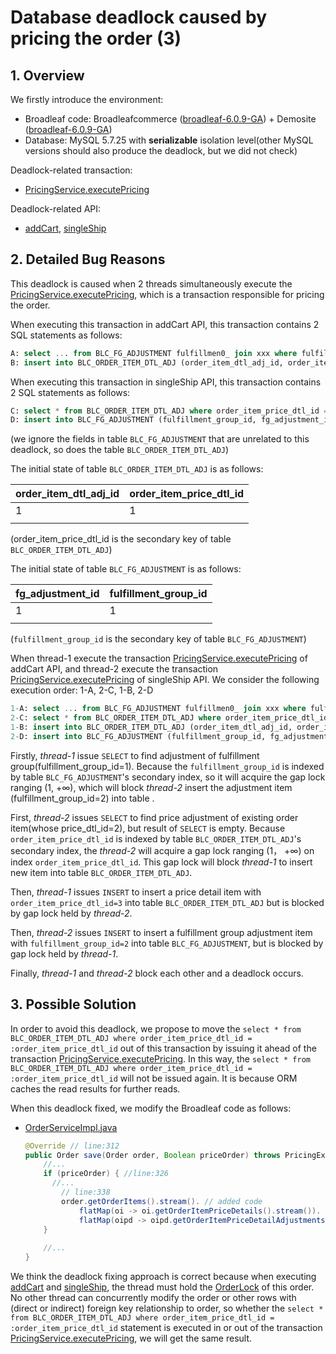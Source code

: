 # Database deadlock caused by pricing the order (3)

## 1. Overview

We firstly introduce the environment:

- Broadleaf code: Broadleafcommerce ([broadleaf-6.0.9-GA](https://github.com/BroadleafCommerce/BroadleafCommerce/tree/broadleaf-6.0.9-GA)) + Demosite ([broadleaf-6.0.9-GA](https://github.com/BroadleafCommerce/DemoSite/tree/broadleaf-6.0.9-GA))
- Database: MySQL 5.7.25 with **serializable** isolation level(other MySQL versions should also produce the deadlock, but we did not check)

Deadlock-related transaction:  

- [PricingService.executePricing](https://github.com/BroadleafCommerce/BroadleafCommerce/blob/d4b48995dfeee46a4b227ce39783cff940254834/core/broadleaf-framework/src/main/java/org/broadleafcommerce/core/pricing/service/PricingServiceImpl.java#L37)

Deadlock-related API:

- [addCart](https://github.com/BroadleafCommerce/BroadleafCommerce/blob/d4b48995dfeee46a4b227ce39783cff940254834/core/broadleaf-framework-web/src/main/java/org/broadleafcommerce/core/web/controller/cart/BroadleafCartController.java#L111), [singleShip](https://github.com/BroadleafCommerce/BroadleafCommerce/blob/d4b48995dfeee46a4b227ce39783cff940254834/core/broadleaf-framework-web/src/main/java/org/broadleafcommerce/core/web/controller/checkout/BroadleafShippingInfoController.java#L108) 



## 2. Detailed Bug Reasons

This deadlock is caused when 2 threads simultaneously execute the [PricingService.executePricing](https://github.com/BroadleafCommerce/BroadleafCommerce/blob/d4b48995dfeee46a4b227ce39783cff940254834/core/broadleaf-framework/src/main/java/org/broadleafcommerce/core/pricing/service/PricingServiceImpl.java#L37), which is a transaction responsible for pricing the order. 

When executing this transaction in addCart API, this transaction contains 2 SQL statements as follows:

```sql
A: select ... from BLC_FG_ADJUSTMENT fulfillmen0_ join xxx where fulfillmen0_.fulfillment_group_id=?
B: insert into BLC_ORDER_ITEM_DTL_ADJ (order_item_dtl_adj_id, order_item_price_dtl_id, ...) values (?, ?, ...)
```

When executing this transaction in singleShip API, this transaction contains 2 SQL statements as follows:

```sql
C: select * from BLC_ORDER_ITEM_DTL_ADJ where order_item_price_dtl_id = ?
D: insert into BLC_FG_ADJUSTMENT (fulfillment_group_id, fg_adjustment_id, ...) values (?, ?, ...)
```

(we ignore the fields in table `BLC_FG_ADJUSTMENT` that are unrelated to this deadlock, so does the table `BLC_ORDER_ITEM_DTL_ADJ`)

The initial state of table `BLC_ORDER_ITEM_DTL_ADJ` is as follows:

| order_item_dtl_adj_id | order_item_price_dtl_id |
| --------------------- | ----------------------- |
| 1                     | 1                       |
|                       |                         |

(order_item_price_dtl_id is the secondary key of table `BLC_ORDER_ITEM_DTL_ADJ`)

The initial state of table `BLC_FG_ADJUSTMENT` is as follows:

| fg_adjustment_id | fulfillment_group_id |
| ---------------- | -------------------- |
| 1                | 1                    |
|                  |                      |

(`fulfillment_group_id` is the secondary key of table `BLC_FG_ADJUSTMENT`)



When thread-1 execute the transaction [PricingService.executePricing](https://github.com/BroadleafCommerce/BroadleafCommerce/blob/d4b48995dfeee46a4b227ce39783cff940254834/core/broadleaf-framework/src/main/java/org/broadleafcommerce/core/pricing/service/PricingServiceImpl.java#L37) of addCart API, and thread-2 execute the transaction [PricingService.executePricing](https://github.com/BroadleafCommerce/BroadleafCommerce/blob/d4b48995dfeee46a4b227ce39783cff940254834/core/broadleaf-framework/src/main/java/org/broadleafcommerce/core/pricing/service/PricingServiceImpl.java#L37) of singleShip API. We consider the following execution order: 1-A, 2-C, 1-B, 2-D

```sql
1-A: select ... from BLC_FG_ADJUSTMENT fulfillmen0_ join xxx where fulfillmen0_.fulfillment_group_id=1
2-C: select * from BLC_ORDER_ITEM_DTL_ADJ where order_item_price_dtl_id = 2
1-B: insert into BLC_ORDER_ITEM_DTL_ADJ (order_item_dtl_adj_id, order_item_price_dtl_id, ...) values (3, 3, ...)
2-D: insert into BLC_FG_ADJUSTMENT (fulfillment_group_id, fg_adjustment_id, ...) values (2, 2, ...)
```

Firstly, *thread-1* issue `SELECT` to find adjustment of fulfillment group(fulfillment_group_id=1). Because the `fulfillment_group_id` is indexed by table  `BLC_FG_ADJUSTMENT`'s secondary index, so it will acquire the gap lock ranging (1, +∞), which will block *thread-2* insert the adjustment item (fulfillment_group_id=2) into table .

First, *thread-2* issues `SELECT` to find price adjustment of existing order item(whose price_dtl_id=2), but result of  `SELECT` is empty.  Because `order_item_price_dtl_id`  is indexed by table `BLC_ORDER_ITEM_DTL_ADJ`'s secondary index, the *thread-2* will acquire a gap lock ranging (1， +∞)  on index `order_item_price_dtl_id`. This gap lock will block *thread-1* to insert new item into table `BLC_ORDER_ITEM_DTL_ADJ`.

Then, *thread-1* issues `INSERT` to insert a price detail item with  `order_item_price_dtl_id=3`  into table `BLC_ORDER_ITEM_DTL_ADJ`  but is blocked by gap lock held by *thread-2*. 

Then, *thread-2* issues `INSERT` to insert a fulfillment group adjustment item with  `fulfillment_group_id=2`  into table `BLC_FG_ADJUSTMENT`, but is blocked by gap lock held by *thread-1*. 

Finally, *thread-1* and *thread-2* block each other and a deadlock occurs.



## 3. Possible Solution

In order to avoid this deadlock, we propose to move the `select * from BLC_ORDER_ITEM_DTL_ADJ where order_item_price_dtl_id = :order_item_price_dtl_id` out of this transaction by issuing it ahead of the transaction [PricingService.executePricing](https://github.com/BroadleafCommerce/BroadleafCommerce/blob/d4b48995dfeee46a4b227ce39783cff940254834/core/broadleaf-framework/src/main/java/org/broadleafcommerce/core/pricing/service/PricingServiceImpl.java#L37). In this way, the `select * from BLC_ORDER_ITEM_DTL_ADJ where order_item_price_dtl_id = :order_item_price_dtl_id` will not be issued again. It is because ORM caches the read results for further reads.

When this deadlock fixed, we modify the Broadleaf code as follows:

- [OrderServiceImpl.java](https://github.com/BroadleafCommerce/BroadleafCommerce/blob/d4b48995dfeee46a4b227ce39783cff940254834/core/broadleaf-framework/src/main/java/org/broadleafcommerce/core/order/service/OrderServiceImpl.java#L313)

  ```java
  @Override // line:312
  public Order save(Order order, Boolean priceOrder) throws PricingException {
      //...
      if (priceOrder) { //line:326
      	//...
          // line:338
          order.getOrderItems().stream(). // added code
              flatMap(oi -> oi.getOrderItemPriceDetails().stream()). // added code
              flatMap(oipd -> oipd.getOrderItemPriceDetailAdjustments().stream()).count(); //added code
      }
      
      //...
  }
  ```

We think the deadlock fixing approach is correct because when executing [addCart](https://github.com/BroadleafCommerce/BroadleafCommerce/blob/d4b48995dfeee46a4b227ce39783cff940254834/core/broadleaf-framework-web/src/main/java/org/broadleafcommerce/core/web/controller/cart/BroadleafCartController.java#L111) and [singleShip](https://github.com/BroadleafCommerce/BroadleafCommerce/blob/d4b48995dfeee46a4b227ce39783cff940254834/core/broadleaf-framework-web/src/main/java/org/broadleafcommerce/core/web/controller/checkout/BroadleafShippingInfoController.java#L108), the thread must hold the [OrderLock](https://github.com/BroadleafCommerce/BroadleafCommerce/blob/655c3afeeb12f927a636eb43021cddee3d05133a/core/broadleaf-framework-web/src/main/java/org/broadleafcommerce/core/web/order/security/CartStateFilter.java#L104) of this order. No other thread can concurrently modify the order or other rows with (direct or indirect) foreign key relationship to order, so whether the  `select * from BLC_ORDER_ITEM_DTL_ADJ where order_item_price_dtl_id = :order_item_price_dtl_id` statement is executed in or out of the transaction [PricingService.executePricing](https://github.com/BroadleafCommerce/BroadleafCommerce/blob/d4b48995dfeee46a4b227ce39783cff940254834/core/broadleaf-framework/src/main/java/org/broadleafcommerce/core/pricing/service/PricingServiceImpl.java#L37), we will get the same result.